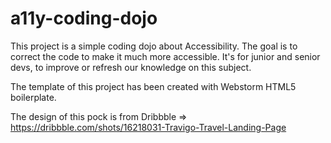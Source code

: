 # a11y-coding-dojo

This project is a simple coding dojo about Accessibility.
The goal is to correct the code to make it much more accessible.
It's for junior and senior devs, to improve or refresh our knowledge on this subject.

The template of this project has been created with Webstorm HTML5 boilerplate.

The design of this pock is from Dribbble => https://dribbble.com/shots/16218031-Travigo-Travel-Landing-Page 

